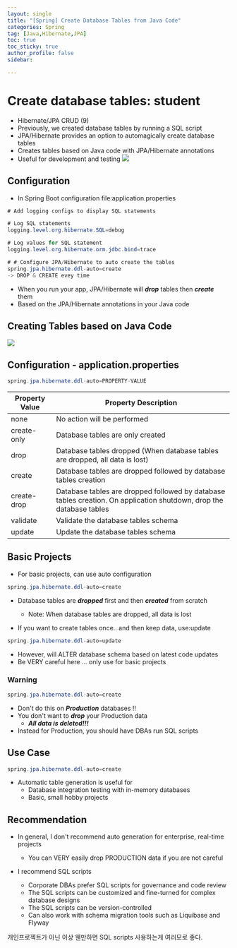 ```yaml
---
layout: single
title: "[Spring] Create Database Tables from Java Code"
categories: Spring
tag: [Java,Hibernate,JPA]
toc: true
toc_sticky: true
author_profile: false
sidebar:

---
```

# Create database tables: student
- Hibernate/JPA CRUD (9)
- Previously, we created database tables by running a SQL script
- JPA/Hibernate provides an option to automagically create database tables
- Creates tables based on Java code with JPA/Hibernate annotations
- Useful for development and testing
![](https://i.imgur.com/TXCpSX6.png)

## Configuration
- In Spring Boot configuration file:application.properties


```java
# Add logging configs to display SQL statements  

# Log SQL statements  
logging.level.org.hibernate.SQL=debug  

# Log values for SQL statement  
logging.level.org.hibernate.orm.jdbc.bind=trace

# # Configure JPA/Hibernate to auto create the tables
spring.jpa.hibernate.ddl-auto=create
-> DROP & CREATE evey time
```
- When you run your app, JPA/Hibernate will ***drop*** tables then ***create*** them
- Based on the JPA/Hibernate annotations in your Java code

## Creating Tables based on Java Code
![](https://i.imgur.com/OXbE00U.png)


## Configuration - application.properties

```java
spring.jpa.hibernate.ddl-auto=PROPERTY-VALUE
```

| Property Value | Property Description                                                                                                |
| -------------- | ------------------------------------------------------------------------------------------------------------------- |
| none           | No action will be performed                                                                                         |
| create-only    | Database tables are only created                                                                                    |
| drop           | Database tables dropped (When database tables are dropped, all data is lost)                                        |
| create         | Database tables are dropped followed by database tables creation                                                    |
| create-drop    | Database tables are dropped followed by database tables creation. On application shutdown, drop the database tables |
| validate       | Validate the database tables schema                                                                                 |
| update         | Update the database tables schema                                                                                   |


## Basic Projects
- For basic projects, can use auto configuration
```java
spring.jpa.hibernate.ddl-auto=create
```
- Database tables are ***dropped*** first and then ***created*** from scratch
	- Note: When database tables are dropped, all data is lost

- If you want to create tables once.. and then keep data, use:update
```java
spring.jpa.hibernate.ddl-auto=update
```
- However, will ALTER database schema based on latest code updates
- Be VERY careful here ... only use for basic projects

### Warning

```java
spring.jpa.hibernate.ddl-auto=create
```
- Don't do this on ***Production*** databases !!
- You don't want to ***drop*** your Production data
	- ***All data is deleted!!!***
-  Instead for Production, you should have DBAs run SQL scripts

## Use Case

```java
spring.jpa.hibernate.ddl-auto=create
```
- Automatic table generation is useful for
	- Database integration testing with in-memory databases
	- Basic, small hobby projects

## Recommendation
- In general, I don't recommend auto generation for enterprise, real-time projects
	- You can VERY easily drop PRODUCTION data if you are not careful

- I recommend SQL scripts
	- Corporate DBAs prefer SQL scripts for governance and code review
	- The SQL scripts can be customized and fine-turned for complex database designs
	- The SQL scripts can be version-controlled
	- Can also work with schema migration tools such as Liquibase and Flyway

개인프로젝트가 아닌 이상
웬만하면 SQL scripts 사용하는게 여러모로 좋다.